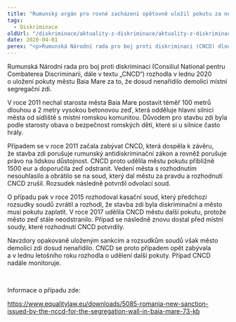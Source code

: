 ```yaml
---
title: "Rumunský orgán pro rovné zacházení opětovně uložil pokutu za neodstranění segregační zdi"
tags:
  - Diskriminace
oldUrl: "/diskriminace/aktuality-z-diskriminace/aktuality-z-diskriminace-2020/rumunsky-organ-pro-rovne-zachazeni-opetovne-ulozil-pokutu-za-neodstraneni-segregacni-zdi/"
date: 2020-04-01
perex: "<p>Rumunská Národní rada pro boj proti diskriminaci (CNCD) dlouhodobě usiluje o odstranění zdi kolem romského sídliště ve městě Baia Mare.</p>"
---
```


<!-- imported from the old website -->

<p>Rumunská Národní rada pro boj proti diskriminaci (Consiliul National pentru Combaterea Discriminarii, dále v textu „CNCD“) rozhodla v lednu 2020 o uložení pokuty městu Baia Mare za to, že dosud nenařídilo demolici místní segregační zdi.</p> <p>V roce 2011 nechal starosta města Baia Mare postavit téměř 100 metrů dlouhou a 2 metry vysokou betonovou zeď, která odděluje hlavní silnici města od sídliště s místní romskou komunitou. Důvodem pro stavbu zdi byla podle starosty obava o bezpečnost romských dětí, které si u silnice často hrály.</p> <p>Případem se v roce 2011 začala zabývat CNCD, která dospěla k závěru, že stavba zdi porušuje rumunský antidiskriminační zákon a rovněž porušuje právo na lidskou důstojnost. CNCD proto udělila městu pokutu přibližně 1500 eur a doporučila zeď odstranit. Vedení města s rozhodnutím nesouhlasilo a obrátilo se na soud, který dal městu za pravdu a rozhodnutí CNCD zrušil. Rozsudek následně potvrdil odvolací soud. </p> <p>O případu pak v roce 2015 rozhodoval kasační soud, který předchozí rozsudky soudů zvrátil a rozhodl, že stavba zdi byla diskriminační a město musí pokutu zaplatit. V roce 2017 udělila CNCD městu další pokutu, protože město zeď stále neodstranilo. Případ se následně znovu dostal před místní soudy, které rozhodnutí CNCD potvrdily. </p> <p>Navzdory opakovaně uloženým sankcím a rozsudkům soudů však město demolici zdi dosud nenařídilo. CNCD se proto případem opět zabývala a v lednu letošního roku rozhodla o udělení další pokuty. Případ CNCD nadále monitoruje.</p> <p> </p> <p>Informace o případu zde:</p> <a href="https://www.equalitylaw.eu/downloads/5085-romania-new-sanction-issued-by-the-nccd-for-the-segregation-wall-in-baia-mare-73-kb" target="_blank">https://www.equalitylaw.eu/downloads/5085-romania-new-sanction-issued-by-the-nccd-for-the-segregation-wall-in-baia-mare-73-kb</a>
